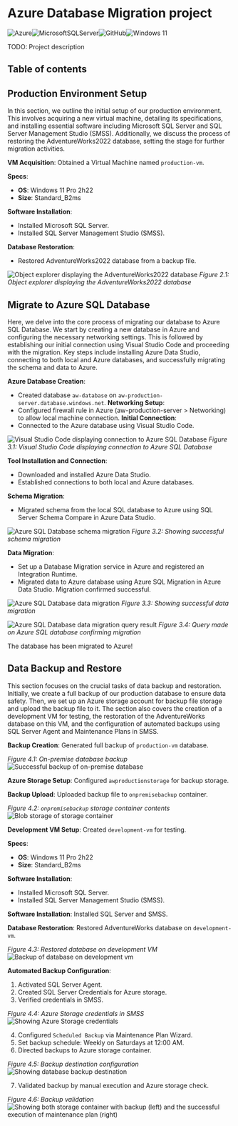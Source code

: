 # Azure Database Migration project
![Azure](https://img.shields.io/badge/azure-%230072C6.svg?style=for-the-badge&logo=microsoftazure&logoColor=white)![MicrosoftSQLServer](https://img.shields.io/badge/Microsoft%20SQL%20Server-CC2927?style=for-the-badge&logo=microsoft%20sql%20server&logoColor=white)![GitHub](https://img.shields.io/badge/github-%23121011.svg?style=for-the-badge&logo=github&logoColor=white)![Windows 11](https://img.shields.io/badge/Windows%2011-%230079d5.svg?style=for-the-badge&logo=Windows%2011&logoColor=white)

TODO: Project description


## Table of contents


## Production Environment Setup
In this section, we outline the initial setup of our production environment. This involves acquiring a new virtual machine, detailing its specifications, and installing essential software including Microsoft SQL Server and SQL Server Management Studio (SMSS). Additionally, we discuss the process of restoring the AdventureWorks2022 database, setting the stage for further migration activities.

**VM Acquisition**: Obtained a Virtual Machine named `production-vm`.

**Specs**: 
- **OS**: Windows 11 Pro 2h22
- **Size**: Standard_B2ms

**Software Installation**:
  - Installed Microsoft SQL Server.
  - Installed SQL Server Management Studio (SMSS).

**Database Restoration**:
  - Restored AdventureWorks2022 database from a backup file.

![Object explorer displaying the AdventureWorks2022 database](assets/2.1-OE-after-backup.png)
*Figure 2.1: Object explorer displaying the AdventureWorks2022 database*

## Migrate to Azure SQL Database
Here, we delve into the core process of migrating our database to Azure SQL Database. We start by creating a new database in Azure and configuring the necessary networking settings. This is followed by establishing our initial connection using Visual Studio Code and proceeding with the migration. Key steps include installing Azure Data Studio, connecting to both local and Azure databases, and successfully migrating the schema and data to Azure.

**Azure Database Creation**: 
  - Created database `aw-database` on `aw-production-server.database.windows.net`.
**Networking Setup**: 
  - Configured firewall rule in Azure (aw-production-server > Networking) to allow local machine connection.
**Initial Connection**:
  - Connected to the Azure database using Visual Studio Code.

![Visual Studio Code displaying connection to Azure SQL Database](assets/3.1-VSC-SQLconnection.png)
*Figure 3.1: Visual Studio Code displaying connection to Azure SQL Database*

**Tool Installation and Connection**:
  - Downloaded and installed Azure Data Studio.
  - Established connections to both local and Azure databases.
  
**Schema Migration**:
  - Migrated schema from the local SQL database to Azure using SQL Server Schema Compare in Azure Data Studio.

![Azure SQL Database schema migration](assets/3.2-Azure-schema-migration.png)
*Figure 3.2: Showing successful schema migration*

**Data Migration**:
  - Set up a Database Migration service in Azure and registered an Integration Runtime.
  - Migrated data to Azure database using Azure SQL Migration in Azure Data Studio. Migration confirmed successful.


![Azure SQL Database data migration](assets/3.3-Azure-data-migration.png)
*Figure 3.3: Showing successful data migration*


![Azure SQL Database data migration query result](assets/3.4-Azure-data-migration-query.png)
*Figure 3.4: Query made on Azure SQL database confirming migration*

The database has been migrated to Azure!

## Data Backup and Restore
This section focuses on the crucial tasks of data backup and restoration. Initially, we create a full backup of our production database to ensure data safety. Then, we set up an Azure storage account for backup file storage and upload the backup file to it. The section also covers the creation of a development VM for testing, the restoration of the AdventureWorks database on this VM, and the configuration of automated backups using SQL Server Agent and Maintenance Plans in SMSS.

**Backup Creation**: Generated full backup of `production-vm` database.

*Figure 4.1: On-premise database backup*  
![Successful backup of on-premise database](assets/4.1-successful-backup.png)

**Azure Storage Setup**: Configured `awproductionstorage` for backup storage.

**Backup Upload**: Uploaded backup file to `onpremisebackup` container.

*Figure 4.2: `onpremisebackup` storage container contents*  
![Blob storage of storage container](assets/4.2-onpremicebackup.png)

**Development VM Setup**: Created `development-vm` for testing.

**Specs**: 
- **OS**: Windows 11 Pro 2h22
- **Size**: Standard_B2ms

**Software Installation**:
  - Installed Microsoft SQL Server.
  - Installed SQL Server Management Studio (SMSS).

**Software Installation**: Installed SQL Server and SMSS.

**Database Restoration**: Restored AdventureWorks database on `development-vm`.

*Figure 4.3: Restored database on development VM*  
![Backup of database on development vm](assets/4.3-dev-backup.png)

**Automated Backup Configuration**:
  1. Activated SQL Server Agent.
  2. Created SQL Server Credentials for Azure storage.
  3. Verified credentials in SMSS.
  
*Figure 4.4: Azure Storage credentials in SMSS*  
![Showing Azure Storage credentials](assets/4.4-creds.png)

  4. Configured `Scheduled Backup` via Maintenance Plan Wizard.
  5. Set backup schedule: Weekly on Saturdays at 12:00 AM.
  6. Directed backups to Azure storage container.

*Figure 4.5: Backup destination configuration*  
![Showing database backup destination](assets/4.5-backup-destination.png)

  7. Validated backup by manual execution and Azure storage check.

*Figure 4.6: Backup validation*  
![Showing both storage container with backup (left) and the successful execution of maintenance plan (right)](assets/4.6-scheduled-backup-working.png)